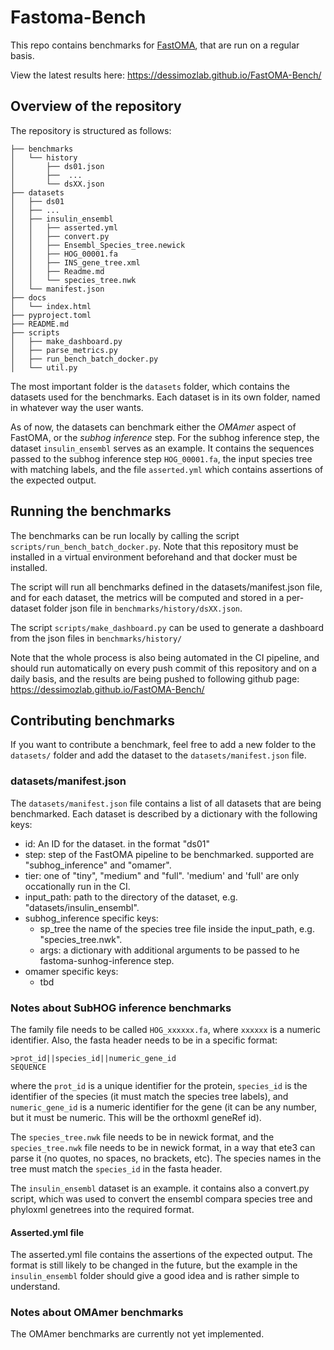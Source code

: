 # Fastoma-Bench

This repo contains benchmarks for [FastOMA](https://github.com/DessimozLab/FastOMA), that are run on a regular basis.

View the latest results here: https://dessimozlab.github.io/FastOMA-Bench/

## Overview of the repository

The repository is structured as follows:

```
├── benchmarks
│   └── history
│       ├── ds01.json
│       ├──  ...
│       └── dsXX.json
├── datasets
│   ├── ds01
│   ├── ...
│   ├── insulin_ensembl
│   │   ├── asserted.yml
│   │   ├── convert.py
│   │   ├── Ensembl_Species_tree.newick
│   │   ├── HOG_00001.fa
│   │   ├── INS_gene_tree.xml
│   │   ├── Readme.md
│   │   └── species_tree.nwk
│   └── manifest.json
├── docs
│   └── index.html
├── pyproject.toml
├── README.md
├── scripts
│   ├── make_dashboard.py
│   ├── parse_metrics.py
│   ├── run_bench_batch_docker.py
│   └── util.py
```

The most important folder is the `datasets` folder, which contains the datasets used for the benchmarks. 
Each dataset is in its own folder, named in whatever way the user wants.

As of now, the datasets can benchmark either the *OMAmer* aspect of FastOMA, or the *subhog inference* step.
For the subhog inference step, the dataset `insulin_ensembl` serves as an example. It contains the sequences
passed to the subhog inference step `HOG_00001.fa`, the input species tree with matching labels, and the file 
`asserted.yml` which contains assertions of the expected output.

## Running the benchmarks
The benchmarks can be run locally by calling the script `scripts/run_bench_batch_docker.py`. Note that this 
repository must be installed in a virtual environment beforehand and that docker must be installed.

The script will run all benchmarks defined in the datasets/manifest.json file, and for each dataset, the 
metrics will be computed and stored in a per-dataset folder json file in `benchmarks/history/dsXX.json`.

The script `scripts/make_dashboard.py` can be used to generate a dashboard from the json files in `benchmarks/history/`

Note that the whole process is also being automated in the CI pipeline, and should run automatically on every push 
commit of this repository and on a daily basis, and the results are being pushed to following github page: 
https://dessimozlab.github.io/FastOMA-Bench/


## Contributing benchmarks

If you want to contribute a benchmark, feel free to add a new folder to the `datasets/` folder and add the 
dataset to the `datasets/manifest.json` file.

### datasets/manifest.json
The `datasets/manifest.json` file contains a list of all datasets that are being benchmarked. Each dataset is 
described by a dictionary with the following keys:

- id: An ID for the dataset. in the format "ds01"
- step: step of the FastOMA pipeline to be benchmarked. supported are "subhog_inference" and "omamer".
- tier: one of "tiny", "medium" and "full". 'medium' and 'full' are only occationally run in the CI. 
- input_path: path to the directory of the dataset, e.g. "datasets/insulin_ensembl". 
- subhog_inference specific keys:
  - sp_tree the name of the species tree file inside the input_path, e.g. "species_tree.nwk".
  - args: a dictionary with additional arguments to be passed to he fastoma-sunhog-inference step.
- omamer specific keys:
  - tbd
  

### Notes about SubHOG inference benchmarks
The family file needs to be called `HOG_xxxxxx.fa`, where `xxxxxx` is a numeric identifier. Also, the fasta header needs 
to be in a specific format:
```
>prot_id||species_id||numeric_gene_id
SEQUENCE
```
where the `prot_id` is a unique identifier for the protein, `species_id` is the identifier of the species 
(it must match the species tree labels), and `numeric_gene_id` is a numeric identifier for the gene 
(it can be any number, but it must be numeric. This will be the orthoxml geneRef id).

The `species_tree.nwk` file needs to be in newick format, and the `species_tree.nwk` file needs to be in newick format, 
in a way that ete3 can parse it (no quotes, no spaces, no brackets, etc). The species names in the tree must match 
the `species_id` in the fasta header.

The `insulin_ensembl` dataset is an example. it contains also a convert.py script, which was used to convert the 
ensembl compara species tree and phyloxml genetrees into the required format.

#### Asserted.yml file
The asserted.yml file contains the assertions of the expected output. The format is still likely to be changed in the 
future, but the example in the `insulin_ensembl` folder should give a good idea and is rather simple to understand. 


### Notes about OMAmer benchmarks
The OMAmer benchmarks are currently not yet implemented.